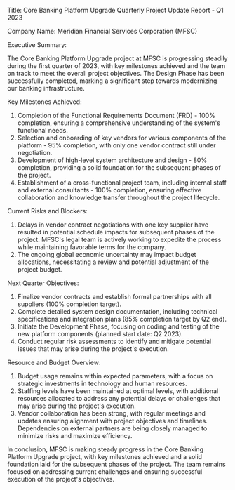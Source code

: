  Title: Core Banking Platform Upgrade Quarterly Project Update Report - Q1 2023

Company Name: Meridian Financial Services Corporation (MFSC)

Executive Summary:

The Core Banking Platform Upgrade project at MFSC is progressing steadily during the first quarter of 2023, with key milestones achieved and the team on track to meet the overall project objectives. The Design Phase has been successfully completed, marking a significant step towards modernizing our banking infrastructure.

Key Milestones Achieved:

1. Completion of the Functional Requirements Document (FRD) - 100% completion, ensuring a comprehensive understanding of the system's functional needs.
2. Selection and onboarding of key vendors for various components of the platform - 95% completion, with only one vendor contract still under negotiation.
3. Development of high-level system architecture and design - 80% completion, providing a solid foundation for the subsequent phases of the project.
4. Establishment of a cross-functional project team, including internal staff and external consultants - 100% completion, ensuring effective collaboration and knowledge transfer throughout the project lifecycle.

Current Risks and Blockers:

1. Delays in vendor contract negotiations with one key supplier have resulted in potential schedule impacts for subsequent phases of the project. MFSC's legal team is actively working to expedite the process while maintaining favorable terms for the company.
2. The ongoing global economic uncertainty may impact budget allocations, necessitating a review and potential adjustment of the project budget.

Next Quarter Objectives:

1. Finalize vendor contracts and establish formal partnerships with all suppliers (100% completion target).
2. Complete detailed system design documentation, including technical specifications and integration plans (85% completion target by Q2 end).
3. Initiate the Development Phase, focusing on coding and testing of the new platform components (planned start date: Q2 2023).
4. Conduct regular risk assessments to identify and mitigate potential issues that may arise during the project's execution.

Resource and Budget Overview:

1. Budget usage remains within expected parameters, with a focus on strategic investments in technology and human resources.
2. Staffing levels have been maintained at optimal levels, with additional resources allocated to address any potential delays or challenges that may arise during the project's execution.
3. Vendor collaboration has been strong, with regular meetings and updates ensuring alignment with project objectives and timelines. Dependencies on external partners are being closely managed to minimize risks and maximize efficiency.

In conclusion, MFSC is making steady progress in the Core Banking Platform Upgrade project, with key milestones achieved and a solid foundation laid for the subsequent phases of the project. The team remains focused on addressing current challenges and ensuring successful execution of the project's objectives.